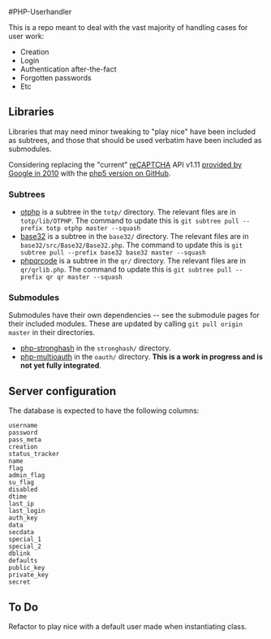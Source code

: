 #PHP-Userhandler

This is a repo meant to deal with the vast majority of handling cases for user work:

- Creation
- Login
- Authentication after-the-fact
- Forgotten passwords
- Etc

## Libraries

Libraries that may need minor tweaking to "play nice" have been included as subtrees, and those that should be used verbatim have been included as submodules.

Considering replacing the "current" [reCAPTCHA](https://developers.google.com/recaptcha/docs/php) API v1.11 [provided by Google in 2010](https://code.google.com/p/recaptcha/downloads/list?q=label:phplib-Latest) with the [php5 version on GitHub](https://github.com/AlekseyKorzun/reCaptcha-PHP-5).

### Subtrees

- [otphp](https://github.com/Spomky-Labs/otphp) is a subtree in the `totp/` directory. The relevant files are in `totp/lib/OTPHP`. The command to update this is `git subtree pull --prefix totp otphp master --squash`
- [base32](https://github.com/ChristianRiesen/base32) is a subtree in the `base32/` directory. The relevant files are in `base32/src/Base32/Base32.php`. The command to update this is `git subtree pull --prefix base32 base32 master --squash`
- [phpqrcode](https://github.com/t0k4rt/phpqrcode) is a subtree in the `qr/` directory. The relevant files are in `qr/qrlib.php`. The command to update this is `git subtree pull --prefix qr qr master --squash`

### Submodules

Submodules have their own dependencies -- see the submodule pages for their included modules. These are updated by calling `git pull origin master` in their directories.

- [php-stronghash](https://github.com/tigerhawkvok/php-stronghash) in the `stronghash/` directory.
- [php-multioauth](https://github.com/tigerhawkvok/php-multioauth) in the `oauth/` directory. **This is a work in progress and is not yet fully integrated**.


## Server configuration

The database is expected to have the following columns:

```
username
password
pass_meta
creation
status_tracker
name
flag
admin_flag
su_flag
disabled
dtime
last_ip
last_login
auth_key
data
secdata
special_1
special_2
dblink
defaults
public_key
private_key
secret
```


## To Do
Refactor to play nice with a default user made when instantiating class.
